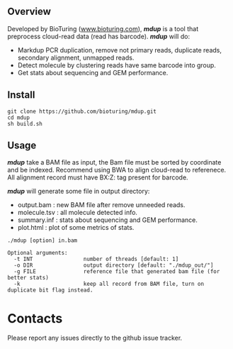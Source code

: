 ## Overview

Developed by BioTuring (www.bioturing.com), <i><b>mdup</b></i> is a tool that preprocess cloud-read data (read has barcode). <i><b>mdup</b></i> will do: 

- Markdup PCR duplication, remove not primary reads, duplicate reads, secondary alignment, unmapped reads.
- Detect molecule by clustering reads have same barcode into group.
- Get stats about sequencing and GEM performance.

## Install

```shell
git clone https://github.com/bioturing/mdup.git
cd mdup
sh build.sh
```

## Usage

<i><b>mdup</b></i> take a BAM file as input, the Bam file must be sorted by coordinate and be indexed. Recommend using BWA to align cloud-read to referenece. All alignment record must have BX:Z: tag present for barcode.

<i><b>mdup</b></i> will generate some file in output directory:

- output.bam : new BAM file after remove unneeded reads.
- molecule.tsv : all molecule detected info.
- summary.inf : stats about sequencing and GEM performance.
- plot.html : plot of some metrics of stats.

```
./mdup [option] in.bam

Optional arguments:
  -t INT                number of threads [default: 1]
  -o DIR                output directory [default: "./mdup_out/"]
  -g FILE               reference file that generated bam file (for better stats)
  -k                    keep all record from BAM file, turn on duplicate bit flag instead.
```

# Contacts

Please report any issues directly to the github issue tracker.
